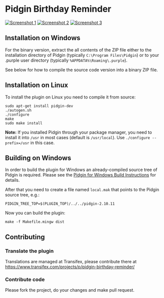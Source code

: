 # Pidgin Birthday Reminder

[![Screenshot 1](https://cloud.githubusercontent.com/assets/3797324/11967672/16ac8a7c-a905-11e5-9e58-7b3bc856330a.png)](https://cloud.githubusercontent.com/assets/3797324/11967670/16aaf504-a905-11e5-9fca-3764fed95c39.png)
[![Screenshot 2](https://cloud.githubusercontent.com/assets/3797324/11967671/16abaf94-a905-11e5-8330-cad1e7118979.png)](https://cloud.githubusercontent.com/assets/3797324/11967669/16aa9014-a905-11e5-8a78-7fb248e1c0ea.png)
[![Screenshot 3](https://cloud.githubusercontent.com/assets/3797324/11967673/16b0aa30-a905-11e5-934a-5e0b02d5e51b.png)](https://cloud.githubusercontent.com/assets/3797324/11967674/16b12988-a905-11e5-98e7-37540049b24b.png)


## Installation on Windows

For the binary version, extract the all contents of the ZIP file either to the
installation directory of Pidgin (typically `C:\Program Files\Pidgin`) or to
your .purple user directory (typically `%APPDATA%\Roaming\.purple`).

See below for how to compile the source code version into a binary ZIP file.

## Installation on Linux

To install the plugin on Linux you need to compile it from source:

    sudo apt-get install pidgin-dev
    ./autogen.sh
    ./configure
    make
    sudo make install

**Note:** If you installed Pidgin through your package manager, you need to
install it into `/usr` in most cases (default is `/usr/local`). Use
`./configure --prefix=/usr` in this case.

## Building on Windows

In order to build the plugin for Windows an already-compiled source tree of
Pidgin is required. Please see the [Pidgin for Windows Build Instructions](https://developer.pidgin.im/wiki/BuildingWinPidgin)
for details.

After that you need to create a file named `local.mak` that points to the Pidgin source tree, e.g.:

    PIDGIN_TREE_TOP=$(PLUGIN_TOP)/../../pidgin-2.10.11

Now you can build the plugin:

    make -f Makefile.mingw dist

## Contributing

### Translate the plugin
Translations are managed at Transifex, please contribute there at
https://www.transifex.com/projects/p/pidgin-birthday-reminder/

### Contribute code
Please fork the project, do your changes and make pull request.

